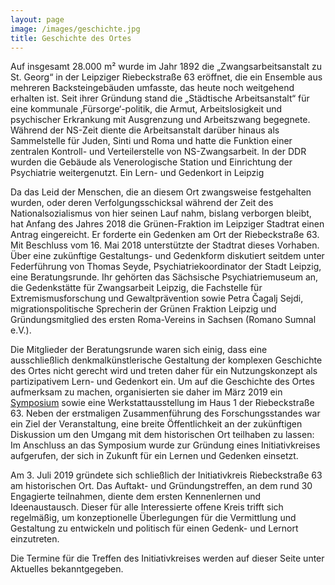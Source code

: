 ```yaml
---
layout: page
image: /images/geschichte.jpg
title: Geschichte des Ortes
---
```

Auf insgesamt 28.000 m² wurde im Jahr 1892 die „Zwangsarbeitsanstalt zu St. Georg“ in der Leipziger Riebeckstraße 63 eröffnet, die ein Ensemble aus mehreren Backsteingebäuden umfasste, das heute noch weitgehend erhalten ist. Seit ihrer Gründung stand die „Städtische Arbeitsanstalt“ für eine kommunale ‚Fürsorge‘-politik, die Armut, Arbeitslosigkeit und psychischer Erkrankung mit Ausgrenzung und Arbeitszwang begegnete. Während der NS-Zeit diente die Arbeitsanstalt darüber hinaus als Sammelstelle für Juden, Sinti und Roma und hatte die Funktion einer zentralen Kontroll- und Verteilerstelle von NS-Zwangsarbeit. In der DDR wurden die Gebäude als Venerologische Station und Einrichtung der Psychiatrie weitergenutzt.
Ein Lern- und Gedenkort in Leipzig

Da das Leid der Menschen, die an diesem Ort zwangsweise festgehalten wurden, oder deren Verfolgungs­schicksal während der Zeit des Nationalsozialismus von hier seinen Lauf nahm, bislang verborgen bleibt, hat Anfang des Jahres 2018 die Grünen-Fraktion im Leipziger Stadtrat einen Antrag eingereicht. Er forderte ein Gedenken am Ort der Riebeckstraße 63. Mit Beschluss vom 16. Mai 2018 un­terstützte der Stadtrat dieses Vorhaben. Über eine zukünftige Gestaltungs- und Gedenkform diskutiert seitdem unter Federführung von Thomas Seyde, Psychiatriekoordinator der Stadt Leipzig, eine Bera­tungsrunde. Ihr gehö­rten das Sächsische Psychiatriemuseum an, die Gedenkstätte für Zwangs­arbeit Leipzig, die Fachstelle für Extremismusforschung und Gewaltprävention sowie Petra Čagalj Sejdi, migrations­politische Sprecherin der Grünen Fraktion Leipzig und Gründungs­mitglied des ersten Roma-Vereins in Sachsen (Romano Sumnal e.V.).

Die Mitglieder der Be­ratungsrunde waren sich einig, dass eine ausschließlich denkmalkünstlerische Gestaltung der komplexen Geschichte des Ortes nicht gerecht wird und treten daher für ein Nutzungskonzept als partizipativem Lern- und Gedenkort ein. Um auf die Geschichte des Ortes aufmerksam zu machen, organisierten sie daher im März 2019 ein [Symposium](https://www.hsozkult.de/conferencereport/id/tagungsberichte-8272) sowie eine Werkstattausstellung im Haus 1 der Riebeckstraße 63. Neben der erstmaligen Zusammenführung des Forschungsstandes war ein Ziel der Veranstaltung, eine breite Öffentlichkeit an der zukünftigen Diskussion um den Umgang mit dem historischen Ort teilhaben zu lassen: Im Anschluss an das Symposium wurde zur Gründung eines Initiativkreises aufgerufen, der sich in Zukunft für ein Lernen und Gedenken einsetzt.

Am 3. Juli 2019 gründete sich schließlich der Initiativkreis Riebeckstraße 63 am historischen Ort. Das Auftakt- und Gründungstreffen, an dem rund 30 Engagierte teilnahmen, diente dem ersten Kennenlernen und Ideenaustausch. Dieser für alle Interessierte offene Kreis trifft sich regelmäßig, um konzeptionelle Überlegungen für die Vermittlung und Gestaltung zu entwickeln und politisch für einen Gedenk- und Lernort einzutreten.

Die Termine für die Treffen des Initiativkreises werden auf dieser Seite unter Aktuelles bekanntgegeben.
